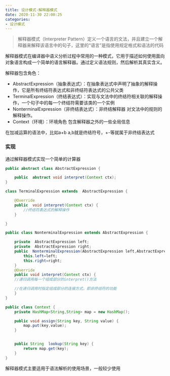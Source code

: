 ```yaml
---
title: 设计模式-解释器模式
date: 2020-11-30 22:00:25
categories: 
- 设计模式
---
```


> 解释器模式（Interpreter Pattern）定义一个语言的文法，并且建立一个解释器来解释该语言中的句子，这里的“语言”是指使用规定格式和语法的代码

解释器模式在编译器中语义分析过程中常用的一种模式，它用于描述如何使用面向对象语言构成一个简单的语言解释器。通过定义语法规则，然后解析其真实含义。

解释器包含角色：
- AbstractExpression（抽象表达式）：在抽象表达式中声明了抽象的解释操作，它是所有终结符表达式和非终结符表达式的公共父类
- TerminalExpression（终结表达式）：实现与文法中的终结符相关联的解释操作，一个句子中的每一个终结符需要该类的一个实例
- NonterminalExpression（非终结表达式）：非终结解释器
对文法中的规则的解释操作。
- Context（环境）：环境角色
包含解释器之外的一些全局信息

在加减运算的语法中，比如a+b a,b就是终结符号，+-等就属于非终结表达式
<!--more-->
### 实现
通过解释器模式实现一个简单的计算器
```java
public abstract class AbstractExpression {

    public  abstract void interpret(Context ctx);
}
```
```java
class TerminalExpression extends  AbstractExpression {

    @Override
    public  void interpret(Context ctx) {
        //终结符表达式的解释操作
    }

}
```
```java
public class NonterminalExpression extends AbstractExpression {

    private  AbstractExpression left;
    private  AbstractExpression right;
    public  NonterminalExpression(AbstractExpression left,AbstractExpression right) {
        this.left=left;
        this.right=right;
    }
    @Override
    public void interpret(Context ctx) {
    //递归调用每一个组成部分的interpret()方法

    //在递归调用时指定组成部分的连接方式，即非终结符的功能
    }
}
```
```java
public class Context {
    private HashMap<String,String> map = new HashMap();

    public void assign(String key, String value) {
        map.put(key,value);
    }


    public String  lookup(String key) {
        return map.get(key);
    }
}

``` 

解释器模式主要适用于语法解析的使用场景，一般较少使用
